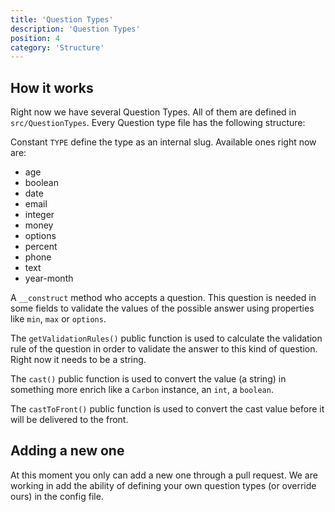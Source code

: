 ```yaml
---
title: 'Question Types'
description: 'Question Types'
position: 4
category: 'Structure'
---
```


## How it works

Right now we have several Question Types.  All of them are defined in `src/QuestionTypes`. Every Question type file has the following structure:

Constant `TYPE` define the type as an internal slug. Available ones right now are:

- age
- boolean
- date
- email
- integer
- money
- options
- percent
- phone
- text
- year-month

A `__construct` method who accepts a question. This question is needed in some fields to validate the values of the possible answer using properties like `min`, `max` or `options`.

The `getValidationRules()` public function is used to calculate the validation rule of the question in order to validate the answer to this kind of question. Right now it needs to be a string.

The `cast()` public function is used to convert the value (a string) in something more enrich like a `Carbon` instance, an `int`, a `boolean`.

The `castToFront()` public function is used to convert the cast value before it will be delivered to the front. 

## Adding a new one

At this moment you only can add a new one through a pull request. We are working in add the ability of defining your own question types (or override ours) in the config file.
